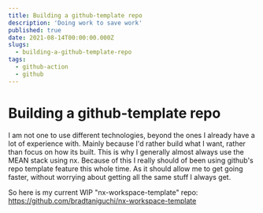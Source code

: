 ```yaml
---
title: Building a github-template repo
description: 'Doing work to save work'
published: true
date: 2021-08-14T00:00:00.000Z
slugs:
  - building-a-github-template-repo
tags:
  - github-action
  - github
---
```


# Building a github-template repo

I am not one to use different technologies, beyond the ones I already have a lot of experience with. Mainly because I'd rather build what I want, rather than focus on 
how its built. This is why I generally almost always use the MEAN stack using nx. Because of this I really should of been using github's repo template feature this whole time.
As it should allow me to get going faster, without worrying about getting all the same stuff I always get.

So here is my current WIP "nx-workspace-template" repo:
https://github.com/bradtaniguchi/nx-workspace-template
